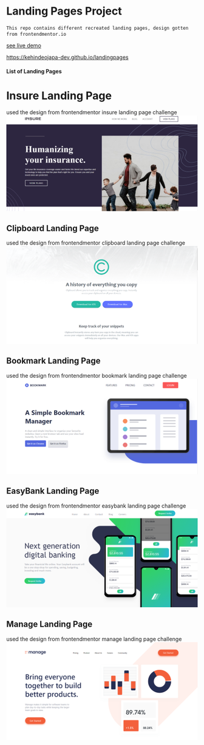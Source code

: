 # Landing Pages Project

    This repo contains different recreated landing pages, design gotten from frontendmentor.io
    
[see live demo](https://kehindeojapa-dev.github.io/landingpages)

https://kehindeojapa-dev.github.io/landingpages


#### List of Landing Pages

# Insure Landing Page 

used the design from frontendmentor insure landing page challenge
![insure LP](./images/insurelp/insurelp.png)

## Clipboard Landing Page 

used the design from frontendmentor clipboard landing page challenge
![clipboard LP](./images/clipoard/clipboardlp.png)

## Bookmark Landing Page 

used the design from frontendmentor bookmark landing page challenge
![bookmark LP](./images/bookmark/bookmarklp.png)

## EasyBank Landing Page 

used the design from frontendmentor easybank landing page challenge
![easybank LP](./images/easybank/easybanklp.png)

## Manage Landing Page 

used the design from frontendmentor manage landing page challenge
![manage LP](./images/manage/managelp.png)